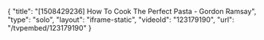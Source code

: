 {
    "title": "[1508429236] How To Cook The Perfect Pasta - Gordon Ramsay",
    "type": "solo",
    "layout": "iframe-static",
    "videoId": "123179190",
    "url": "\/tvpembed\/123179190"
}